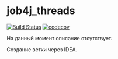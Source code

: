 # job4j_threads

[![Build Status](https://app.travis-ci.com/meavv/job4j_threads.svg?branch=master)](https://app.travis-ci.com/meavv/job4j_threads)
[![codecov](https://codecov.io/gh/meavv/job4j_threads/branch/master/graph/badge.svg?token=NL0D6FB8WJ)](https://codecov.io/gh/meavv/job4j_threads)

На данный момент описание отсутствует.

Создание ветки через IDEA.

